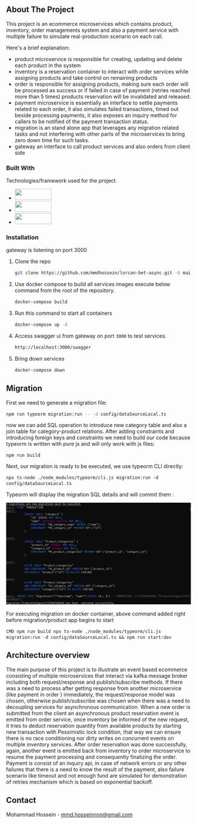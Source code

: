 <!-- ABOUT THE PROJECT -->
## About The Project
This project is an ecommerce microservices which contains product, inventory, order managements system and also a payment service with multiple failure to simulate real-production scenario on each call.

Here's a brief explanation:
* product microservice is responsible for creating, updating and delete each product in the system
* inventory is a reservation container to interact with order services while assigning products and take control on remaining products
* order is responsible for assigning products, making sure each order will be processed as success or if failed in case of payment (retries reached more than 5 times) products reservation will be invalidated and released.
* payment microservice is essentially an interface to settle payments related to each order, it also simulates failed transactions, timed out beside processing payments, it also exposes an inquiry method for callers to be notified of the payment transaction status.
* migration is an stand alone app that leverages any migration related tasks and not interfering with other parts of the microservices to bring zero down time for such tasks.
* gateway an interface to call product services and also orders from client side


### Built With

Technologies/framework used for the project.

* [<img height="30" src="https://miro.medium.com/v2/resize:fit:1400/1*blXyzL2AgrmMczxATGWO4g.png" width="100"/>][nest-url]
* [<img src="https://encrypted-tbn0.gstatic.com/images?q=tbn:ANd9GcSsLpioqB5oHBOSaqjCXGu5unmOL5OmWLrDVQ&s" height="30" width="100"/>][kafka-url]
* [<img src="https://api.civo.com/k3s-marketplace/postgresql.png" height="30" width="100"/>][postgres-url]


### Installation
gateway is listening on port 3000

1. Clone the repo
   ```sh
   git clone https://github.com/mmdhossein/lorcan-bet-async.git -b main
   ```
2. Use docker compose to build all services images execute below command from the root of the repository.
   ```sh
   docker-compose build
   ```
3. Run this command to start all containers
   ```sh
   docker-compose up -d
   ```
4. Access swagger ui from gateway on port `3000` to test services.
   ```sh
   http://localhost:3000/swagger
   ```
5. Bring down services   
   ```sh
   docker-compose down
   ```
## Migration
First we need to generate a migration file:
```sh
npm run typeorm migration:run -- -d config/dataSourceLocal.ts
```
now we can add SQL operation to introduce new category table and also a join table 
for category-product relations. After adding constraints and introducing foreign keys
and constraints we need to build our code because typeorm is written with pure js 
and will only work with js files:
```shell
npm run build
```
Next, our migration is ready to be executed, we use typeorm CLI directly:
```shell
npx ts-node ./node_modules/typeorm/cli.js migration:run -d config/dataSourceLocal.ts
```

Typeorm will display the migration SQL details and will commit them :

<p align="center">
<img  src="resource/migrationRun.PNG" alt="drawing" width="700"/>
</p>

For executing migration on docker container, above command added right before migration/product app
begins to start
```shell
CMD npm run build npx ts-node ./node_modules/typeorm/cli.js migration:run -d config/dataSourceLocal.ts && npm run start:dev
```

## Architecture overview
The main purpose of this project is to illustrate an event based ecommerce consisting of multiple microservices that interact via kafka message broker including both request/response and publish/subscribe methods.
If there was a need to process after getting response from another microservice (like payment in order ) immediately, the request/response model was chosen, otherwise publish/subscribe was chosen when there was a need to decoupling services for asynchronous communication.
When a new order is submitted from the client an asynchronous product reservation event is emitted from order service, once inventory be informed of the new request, it tries to deduct reservation quantity from available products by starting new transaction with Pessimistic lock condition, that way we can ensure there is no race conditioning nor dirty writes on concurrent events on multiple inventory services.
After order reservation was done successfully, again, another event is emitted back from inventory to order microservice to resume the payment processing and consequently finalizing the order.
Payment is consist of an inquiry api, in case of network errors or any other failures that there is a need to know the result of the payment, also failure scenario like timeout and not enough fund are simulated for demonstration of retries mechanism which is based on exponential backoff.


<!-- CONTACT -->
## Contact

[comment]: <> ([@email]&#40;https://twitter.com/_username&#41;)
Mohammad Hossein - mmd.hosseinnnn@gmail.com

[comment]: <> (Project Link: [https://github.com/your_username/repo_name]&#40;https://github.com/your_username/repo_name&#41;)
[comment]: <> (<p align="right">&#40;<a href="#readme-top">back to top</a>&#41;</p>)





<!-- MARKDOWN LINKS & IMAGES -->
<!-- https://www.markdownguide.org/basic-syntax/#reference-style-links -->
[Kafka.apache.org]: https://encrypted-tbn0.gstatic.com/images?q=tbn:ANd9GcRKUqi8UKOYSCtY1cCAtBKaPVnJD1qWN3zBCw&s
[kafka-url]:https://kafka.apache.org/trademark
[nest-url]:https://nestjs.com/
[postgres-url]:https://www.postgresql.org/

